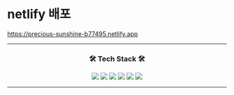# netlify 배포

https://precious-sunshine-b77495.netlify.app

<hr />

<h3 align="center"><b>🛠 Tech Stack 🛠</b></h3>
<p align="center">
  <img src="https://img.shields.io/badge/HTML5-orange?style=social&logo=HTML5&logoColor=E34F26"/>
  <img src="https://img.shields.io/badge/CSS3-orange?style=social&logo=CSS3&logoColor=#1572B6"/> 
  <img src="https://img.shields.io/badge/JavaScript-orange?style=social&logo=JavaScript&logoColor=F7DF1E"/>
  <img src="https://img.shields.io/badge/-ReactJs-61DAFB?logo=react&logoColor=white&style=flat-square" />
  <img src="https://img.shields.io/badge/Bootstrapap-7952B3?style=flat-square&logo=bootstrap&logoColor=white"/>
  <img src="https://img.shields.io/badge/react-redux-red" />
</p>
<hr/>
